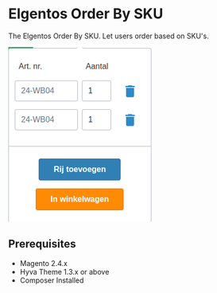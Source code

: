 # Elgentos Order By SKU

The Elgentos Order By SKU. Let users order based on SKU's.

![img.png](img.png)

## Prerequisites
- Magento 2.4.x
- Hyva Theme 1.3.x or above
- Composer Installed
